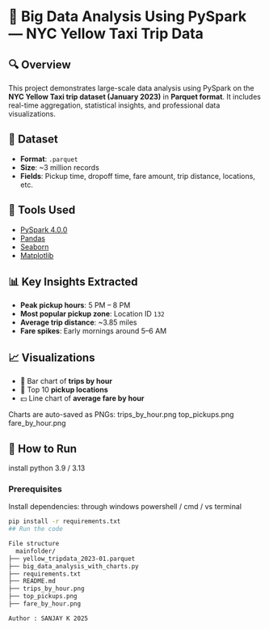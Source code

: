 # 🚖 Big Data Analysis Using PySpark — NYC Yellow Taxi Trip Data

## 🔍 Overview
This project demonstrates large-scale data analysis using PySpark on the **NYC Yellow Taxi trip dataset (January 2023)** in **Parquet format**. It includes real-time aggregation, statistical insights, and professional data visualizations.

## 📁 Dataset
- **Format**: `.parquet`
- **Size**: ~3 million records
- **Fields**: Pickup time, dropoff time, fare amount, trip distance, locations, etc.

## 🧰 Tools Used
- [PySpark 4.0.0](https://spark.apache.org/)
- [Pandas](https://pandas.pydata.org/)
- [Seaborn](https://seaborn.pydata.org/)
- [Matplotlib](https://matplotlib.org/)

## 📊 Key Insights Extracted
- **Peak pickup hours**: 5 PM – 8 PM
- **Most popular pickup zone**: Location ID `132`
- **Average trip distance**: ~3.85 miles
- **Fare spikes**: Early mornings around 5–6 AM

## 📈 Visualizations
- 📌 Bar chart of **trips by hour**
- 🚕 Top 10 **pickup locations**
- 💵 Line chart of **average fare by hour**

Charts are auto-saved as PNGs:
trips_by_hour.png
top_pickups.png
fare_by_hour.png


## 🔧 How to Run 
   install python 3.9 / 3.13 
### Prerequisites
Install  dependencies: through windows powershell / cmd / vs terminal 
```bash
pip install -r requirements.txt
## Run the code 

File structure 
  mainfolder/
├── yellow_tripdata_2023-01.parquet
├── big_data_analysis_with_charts.py
├── requirements.txt
├── README.md
├── trips_by_hour.png
├── top_pickups.png
├── fare_by_hour.png

Author : SANJAY K 2025